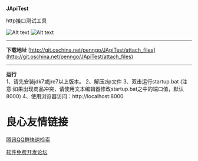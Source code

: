**JApiTest**

http接口测试工具

![Alt text](./WebRoot/img/example1.png)
![Alt text](./WebRoot/img/example2.png)

----------

**下载地址**
[http://git.oschina.net/penngo/JApiTest/attach_files](http://git.oschina.net/penngo/JApiTest/attach_files)

----------

**运行**  
1、请先安装jdk7或jre7以上版本。 
2、解压zip文件 
3、双击运行startup.bat 
(注意:如果出现商品冲突，请使用文本编辑器修改startup.bat之中的端口值，默认8000) 
4、使用浏览器访问：http://localhost:8000  

 # 良心友情链接

[腾讯QQ群快速检索](http://u.720life.cn/s/8cf73f7c)

[软件免费开发论坛](http://u.720life.cn/s/bbb01dc0)